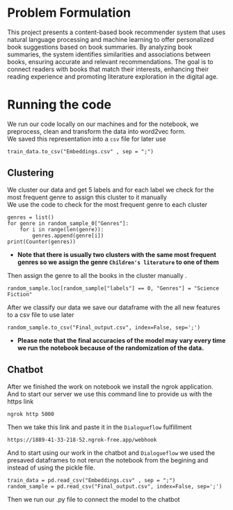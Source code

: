 # Problem Formulation

This project presents a content-based book recommender system that uses natural language processing 
and machine learning to offer personalized book suggestions based on book summaries. By analyzing 
book summaries, the system identifies similarities and associations between books, ensuring accurate 
and relevant recommendations. The goal is to connect readers with books that match their interests, 
enhancing their reading experience and promoting literature exploration in the digital age.






# Running the code

We run our code locally on our machines and for the notebook, we preprocess, clean and transform the data into word2vec form.  
We saved this representation into a `csv` file for later use


```
train_data.to_csv("Embeddings.csv" , sep = ";")
``` 

## Clustering
We cluster our data and get 5 labels and for each label we check for the most frequent genre to assign this cluster to it manually    
We use the code to check for the most frequent genre to each cluster 

```
genres = list()
for genre in random_sample_0["Genres"]:
    for i in range(len(genre)):
        genres.append(genre[i])
print(Counter(genres))
```
* **Note that there is usually two clusters with the same most frequent genres so we assign the genre `Children's literature` to one of them** 

Then assign the genre to all the books in the cluster manually .


```
random_sample.loc[random_sample["labels"] == 0, "Genres"] = "Science Fiction"
```

After we classify our data we save our dataframe with the all new features to a csv file to use later

```
random_sample.to_csv("Final_output.csv", index=False, sep=';')
```

* **Please note that the final accuracies of the model may vary every time we run the notebook because of the randomization of the data.**
## Chatbot
After we finished the work on notebook we install the ngrok application.    
And to start our server we use this command line to provide us with the https link

```
ngrok http 5000
```

Then we take this link and paste it in the `Dialogueflow` fulfillment 

```
https://1889-41-33-218-52.ngrok-free.app/webhook
```

And to start using our work in the chatbot and `Dialogueflow` we used the presaved dataframes to not rerun the notebook from the begining and instead of using the pickle file.

```
train_data = pd.read_csv("Embeddings.csv" , sep = ";")
random_sample = pd.read_csv("Final_output.csv", index=False, sep=';')
```
Then we run our .py file to connect the model to the chatbot
